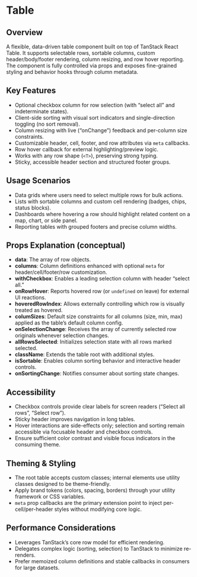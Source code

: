 # Table

## Overview

A flexible, data-driven table component built on top of TanStack React Table. It supports selectable rows, sortable columns, custom header/body/footer rendering, column resizing, and row hover reporting. The component is fully controlled via props and exposes fine-grained styling and behavior hooks through column metadata.

## Key Features

- Optional checkbox column for row selection (with “select all” and indeterminate states).
- Client-side sorting with visual sort indicators and single-direction toggling (no sort removal).
- Column resizing with live (“onChange”) feedback and per-column size constraints.
- Customizable header, cell, footer, and row attributes via `meta` callbacks.
- Row hover callback for external highlighting/preview logic.
- Works with any row shape (`<T>`), preserving strong typing.
- Sticky, accessible header section and structured footer groups.

## Usage Scenarios

- Data grids where users need to select multiple rows for bulk actions.
- Lists with sortable columns and custom cell rendering (badges, chips, status blocks).
- Dashboards where hovering a row should highlight related content on a map, chart, or side panel.
- Reporting tables with grouped footers and precise column widths.

## Props Explanation (conceptual)

- **data**: The array of row objects.
- **columns**: Column definitions enhanced with optional `meta` for header/cell/footer/row customization.
- **withCheckbox**: Enables a leading selection column with header “select all.”
- **onRowHover**: Reports hovered row (or `undefined` on leave) for external UI reactions.
- **hoveredRowIndex**: Allows externally controlling which row is visually treated as hovered.
- **columSizes**: Default size constraints for all columns (size, min, max) applied as the table’s default column config.
- **onSelectionChange**: Receives the array of currently selected row originals whenever selection changes.
- **allRowsSelected**: Initializes selection state with all rows marked selected.
- **className**: Extends the table root with additional styles.
- **isSortable**: Enables column sorting behavior and interactive header controls.
- **onSortingChange**: Notifies consumer about sorting state changes.

## Accessibility

- Checkbox controls provide clear labels for screen readers (“Select all rows”, “Select row”).
- Sticky header improves navigation in long tables.
- Hover interactions are side-effects only; selection and sorting remain accessible via focusable header and checkbox controls.
- Ensure sufficient color contrast and visible focus indicators in the consuming theme.

## Theming & Styling

- The root table accepts custom classes; internal elements use utility classes designed to be theme-friendly.
- Apply brand tokens (colors, spacing, borders) through your utility framework or CSS variables.
- `meta` prop callbacks are the primary extension point to inject per-cell/per-header styles without modifying core logic.

## Performance Considerations

- Leverages TanStack’s core row model for efficient rendering.
- Delegates complex logic (sorting, selection) to TanStack to minimize re-renders.
- Prefer memoized column definitions and stable callbacks in consumers for large datasets.
